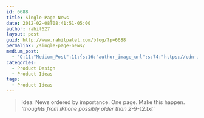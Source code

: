 ```yaml
---
id: 6688
title: Single-Page News
date: 2012-02-08T08:41:51-05:00
author: rahil627
layout: post
guid: http://www.rahilpatel.com/blog/?p=6688
permalink: /single-page-news/
medium_post:
  - 'O:11:"Medium_Post":11:{s:16:"author_image_url";s:74:"https://cdn-images-1.medium.com/fit/c/200/200/1*dmbNkD5D-u45r44go_cf0g.png";s:10:"author_url";s:28:"https://medium.com/@rahil627";s:11:"byline_name";N;s:12:"byline_email";N;s:10:"cross_link";s:2:"no";s:2:"id";s:12:"fe5bb14d677e";s:21:"follower_notification";s:3:"yes";s:7:"license";s:19:"all-rights-reserved";s:14:"publication_id";s:2:"-1";s:6:"status";s:6:"public";s:3:"url";s:58:"https://medium.com/@rahil627/single-page-news-fe5bb14d677e";}'
categories:
  - Product Design
  - Product Ideas
tags:
  - Product Ideas
---
```

<blockquote>Idea: News ordered by importance. One page. Make this happen.
<cite>'thoughts from iPhone possibly older than 2-9-12.txt'</cite>
</blockquote>
